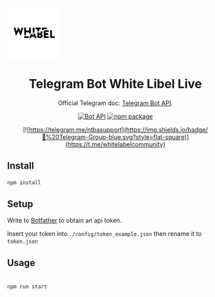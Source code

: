 <img src="./static/logo.jpg" width="25%" align="center">

<h1 align="center">Telegram Bot White Libel Live</h1>

<div align="center">

Official Telegram doc: [Telegram Bot API](https://core.telegram.org/bots/api).

[![Bot API](https://img.shields.io/badge/Bot%20API-v.4.4.0-00aced.svg?style=flat-square&logo=telegram)](https://core.telegram.org/bots/api)
[![npm package](https://img.shields.io/npm/v/node-telegram-bot-api?logo=npm&style=flat-square)](https://www.npmjs.org/package/node-telegram-bot-api)

[![https://telegram.me/ntbasupport](https://img.shields.io/badge/💬%20Telegram-Group-blue.svg?style=flat-square)](https://t.me/whitelabelcommunity)

</div>

## Install

```bash
npm install
```
## Setup

Write to [Botfather](https://t.me/BotFather) to obtain an api token.

Insert your token into `./config/token_example.json` then rename it to `token.json`

## Usage

```bash

npm run start

```
